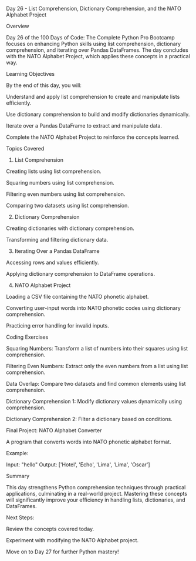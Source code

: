 Day 26 - List Comprehension, Dictionary Comprehension, and the NATO Alphabet Project

Overview

Day 26 of the 100 Days of Code: The Complete Python Pro Bootcamp focuses on enhancing Python skills using list comprehension, dictionary comprehension, and iterating over Pandas DataFrames. The day concludes with the NATO Alphabet Project, which applies these concepts in a practical way.

Learning Objectives

By the end of this day, you will:

Understand and apply list comprehension to create and manipulate lists efficiently.

Use dictionary comprehension to build and modify dictionaries dynamically.

Iterate over a Pandas DataFrame to extract and manipulate data.

Complete the NATO Alphabet Project to reinforce the concepts learned.

Topics Covered

1. List Comprehension

Creating lists using list comprehension.

Squaring numbers using list comprehension.

Filtering even numbers using list comprehension.

Comparing two datasets using list comprehension.

2. Dictionary Comprehension

Creating dictionaries with dictionary comprehension.

Transforming and filtering dictionary data.

3. Iterating Over a Pandas DataFrame

Accessing rows and values efficiently.

Applying dictionary comprehension to DataFrame operations.

4. NATO Alphabet Project

Loading a CSV file containing the NATO phonetic alphabet.

Converting user-input words into NATO phonetic codes using dictionary comprehension.

Practicing error handling for invalid inputs.


Coding Exercises

Squaring Numbers: Transform a list of numbers into their squares using list comprehension.

Filtering Even Numbers: Extract only the even numbers from a list using list comprehension.

Data Overlap: Compare two datasets and find common elements using list comprehension.

Dictionary Comprehension 1: Modify dictionary values dynamically using comprehension.

Dictionary Comprehension 2: Filter a dictionary based on conditions.

Final Project: NATO Alphabet Converter

A program that converts words into NATO phonetic alphabet format.

Example:

Input: "hello"
Output: ['Hotel', 'Echo', 'Lima', 'Lima', 'Oscar']

Summary

This day strengthens Python comprehension techniques through practical applications, culminating in a real-world project. Mastering these concepts will significantly improve your efficiency in handling lists, dictionaries, and DataFrames.

Next Steps:

Review the concepts covered today.

Experiment with modifying the NATO Alphabet project.

Move on to Day 27 for further Python mastery!

